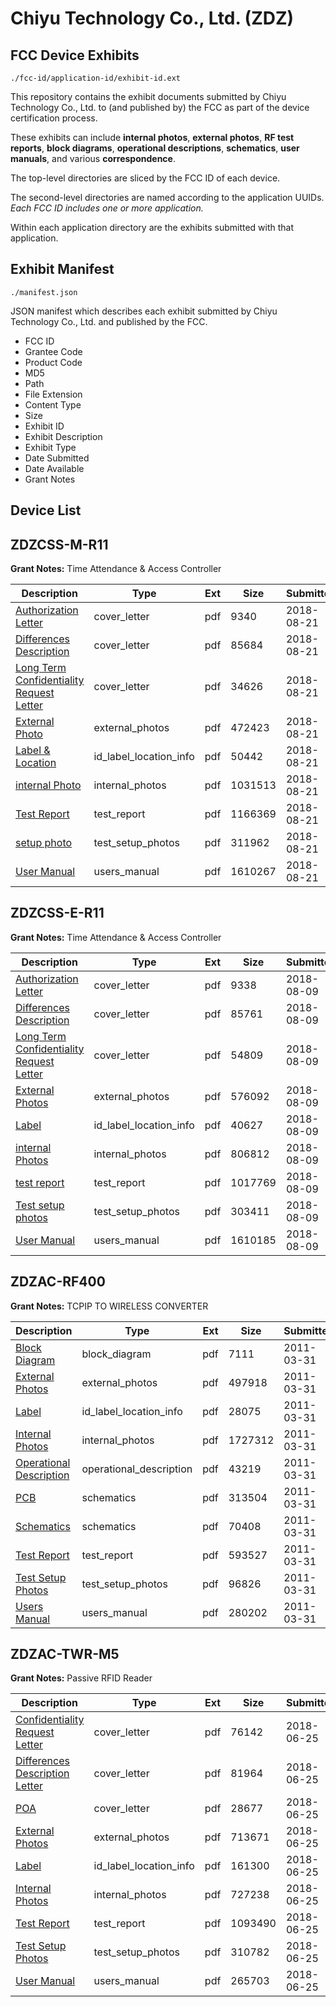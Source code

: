 # Chiyu Technology Co., Ltd. (ZDZ)
## FCC Device Exhibits

```
./fcc-id/application-id/exhibit-id.ext
```

This repository contains the exhibit documents submitted by Chiyu Technology Co., Ltd. to (and published by) the FCC as part of the device certification process.

These exhibits can include **internal photos**, **external photos**, **RF test reports**, **block diagrams**, **operational descriptions**, **schematics**, **user manuals**, and various **correspondence**.

The top-level directories are sliced by the FCC ID of each device.

The second-level directories are named according to the application UUIDs. *Each FCC ID includes one or more application.*

Within each application directory are the exhibits submitted with that application. 

## Exhibit Manifest

```
./manifest.json
```

JSON manifest which describes each exhibit submitted by Chiyu Technology Co., Ltd. and published by the FCC.

- FCC ID
- Grantee Code
- Product Code
- MD5
- Path
- File Extension
- Content Type
- Size
- Exhibit ID
- Exhibit Description
- Exhibit Type
- Date Submitted
- Date Available
- Grant Notes

## Device List
## ZDZCSS-M-R11
**Grant Notes:** Time Attendance & Access Controller

| Description | Type | Ext | Size | Submitted | Available |
| ----------- | ---- | --- | ---- | --------- | --------- |
| [Authorization Letter](ZDZCSS-M-R11/ae9735e9eb62534a104724787679e07e/3971079.pdf) | cover_letter | pdf | 9340 | 2018-08-21 | 2018-08-21 |
| [Differences Description](ZDZCSS-M-R11/ae9735e9eb62534a104724787679e07e/3971085.pdf) | cover_letter | pdf | 85684 | 2018-08-21 | 2018-08-21 |
| [Long Term Confidentiality Request Letter](ZDZCSS-M-R11/ae9735e9eb62534a104724787679e07e/3971087.pdf) | cover_letter | pdf | 34626 | 2018-08-21 | 2018-08-21 |
| [External Photo](ZDZCSS-M-R11/ae9735e9eb62534a104724787679e07e/3971081.pdf) | external_photos | pdf | 472423 | 2018-08-21 | 2018-08-21 |
| [Label & Location](ZDZCSS-M-R11/ae9735e9eb62534a104724787679e07e/3971086.pdf) | id_label_location_info | pdf | 50442 | 2018-08-21 | 2018-08-21 |
| [internal Photo](ZDZCSS-M-R11/ae9735e9eb62534a104724787679e07e/3971082.pdf) | internal_photos | pdf | 1031513 | 2018-08-21 | 2018-08-21 |
| [Test Report](ZDZCSS-M-R11/ae9735e9eb62534a104724787679e07e/3971083.pdf) | test_report | pdf | 1166369 | 2018-08-21 | 2018-08-21 |
| [setup photo](ZDZCSS-M-R11/ae9735e9eb62534a104724787679e07e/3971084.pdf) | test_setup_photos | pdf | 311962 | 2018-08-21 | 2018-08-21 |
| [User Manual](ZDZCSS-M-R11/ae9735e9eb62534a104724787679e07e/3971090.pdf) | users_manual | pdf | 1610267 | 2018-08-21 | 2018-08-21 |
## ZDZCSS-E-R11
**Grant Notes:** Time Attendance & Access Controller

| Description | Type | Ext | Size | Submitted | Available |
| ----------- | ---- | --- | ---- | --------- | --------- |
| [Authorization Letter](ZDZCSS-E-R11/b1fd9e0c2a2a9dff1112af08040e9b41/3957832.pdf) | cover_letter | pdf | 9338 | 2018-08-09 | 2018-08-09 |
| [Differences Description](ZDZCSS-E-R11/b1fd9e0c2a2a9dff1112af08040e9b41/3957834.pdf) | cover_letter | pdf | 85761 | 2018-08-09 | 2018-08-09 |
| [Long Term Confidentiality Request Letter](ZDZCSS-E-R11/b1fd9e0c2a2a9dff1112af08040e9b41/3957838.pdf) | cover_letter | pdf | 54809 | 2018-08-09 | 2018-08-09 |
| [External Photos](ZDZCSS-E-R11/b1fd9e0c2a2a9dff1112af08040e9b41/3957835.pdf) | external_photos | pdf | 576092 | 2018-08-09 | 2018-08-09 |
| [Label](ZDZCSS-E-R11/b1fd9e0c2a2a9dff1112af08040e9b41/3957836.pdf) | id_label_location_info | pdf | 40627 | 2018-08-09 | 2018-08-09 |
| [internal Photos](ZDZCSS-E-R11/b1fd9e0c2a2a9dff1112af08040e9b41/3957837.pdf) | internal_photos | pdf | 806812 | 2018-08-09 | 2018-08-09 |
| [test report](ZDZCSS-E-R11/b1fd9e0c2a2a9dff1112af08040e9b41/3957841.pdf) | test_report | pdf | 1017769 | 2018-08-09 | 2018-08-09 |
| [Test setup photos](ZDZCSS-E-R11/b1fd9e0c2a2a9dff1112af08040e9b41/3957842.pdf) | test_setup_photos | pdf | 303411 | 2018-08-09 | 2018-08-09 |
| [User Manual](ZDZCSS-E-R11/b1fd9e0c2a2a9dff1112af08040e9b41/3957843.pdf) | users_manual | pdf | 1610185 | 2018-08-09 | 2018-08-09 |
## ZDZAC-RF400
**Grant Notes:** TCPIP TO WIRELESS CONVERTER

| Description | Type | Ext | Size | Submitted | Available |
| ----------- | ---- | --- | ---- | --------- | --------- |
| [Block Diagram](ZDZAC-RF400/796b48290b87168fcbcda2a1325482d3/1441283.pdf) | block_diagram | pdf | 7111 | 2011-03-31 | 2011-03-31 |
| [External Photos](ZDZAC-RF400/796b48290b87168fcbcda2a1325482d3/1441284.pdf) | external_photos | pdf | 497918 | 2011-03-31 | 2011-03-31 |
| [Label](ZDZAC-RF400/796b48290b87168fcbcda2a1325482d3/1441286.pdf) | id_label_location_info | pdf | 28075 | 2011-03-31 | 2011-03-31 |
| [Internal Photos](ZDZAC-RF400/796b48290b87168fcbcda2a1325482d3/1441285.pdf) | internal_photos | pdf | 1727312 | 2011-03-31 | 2011-03-31 |
| [Operational Description](ZDZAC-RF400/796b48290b87168fcbcda2a1325482d3/1441287.pdf) | operational_description | pdf | 43219 | 2011-03-31 | 2011-03-31 |
| [PCB](ZDZAC-RF400/796b48290b87168fcbcda2a1325482d3/1441288.pdf) | schematics | pdf | 313504 | 2011-03-31 | 2011-03-31 |
| [Schematics](ZDZAC-RF400/796b48290b87168fcbcda2a1325482d3/1441289.pdf) | schematics | pdf | 70408 | 2011-03-31 | 2011-03-31 |
| [Test Report](ZDZAC-RF400/796b48290b87168fcbcda2a1325482d3/1441290.pdf) | test_report | pdf | 593527 | 2011-03-31 | 2011-03-31 |
| [Test Setup Photos](ZDZAC-RF400/796b48290b87168fcbcda2a1325482d3/1441291.pdf) | test_setup_photos | pdf | 96826 | 2011-03-31 | 2011-03-31 |
| [Users Manual](ZDZAC-RF400/796b48290b87168fcbcda2a1325482d3/1441292.pdf) | users_manual | pdf | 280202 | 2011-03-31 | 2011-03-31 |
## ZDZAC-TWR-M5
**Grant Notes:** Passive RFID Reader

| Description | Type | Ext | Size | Submitted | Available |
| ----------- | ---- | --- | ---- | --------- | --------- |
| [Confidentiality Request Letter](ZDZAC-TWR-M5/ada79d2e64cafb3a05174112e875daf6/3900465.pdf) | cover_letter | pdf | 76142 | 2018-06-25 | 2018-06-25 |
| [Differences Description Letter](ZDZAC-TWR-M5/ada79d2e64cafb3a05174112e875daf6/3900466.pdf) | cover_letter | pdf | 81964 | 2018-06-25 | 2018-06-25 |
| [POA](ZDZAC-TWR-M5/ada79d2e64cafb3a05174112e875daf6/3900468.pdf) | cover_letter | pdf | 28677 | 2018-06-25 | 2018-06-25 |
| [External Photos](ZDZAC-TWR-M5/ada79d2e64cafb3a05174112e875daf6/3900469.pdf) | external_photos | pdf | 713671 | 2018-06-25 | 2018-06-25 |
| [Label](ZDZAC-TWR-M5/ada79d2e64cafb3a05174112e875daf6/3900467.pdf) | id_label_location_info | pdf | 161300 | 2018-06-25 | 2018-06-25 |
| [Internal Photos](ZDZAC-TWR-M5/ada79d2e64cafb3a05174112e875daf6/3900470.pdf) | internal_photos | pdf | 727238 | 2018-06-25 | 2018-06-25 |
| [Test Report](ZDZAC-TWR-M5/ada79d2e64cafb3a05174112e875daf6/3900471.pdf) | test_report | pdf | 1093490 | 2018-06-25 | 2018-06-25 |
| [Test Setup Photos](ZDZAC-TWR-M5/ada79d2e64cafb3a05174112e875daf6/3900472.pdf) | test_setup_photos | pdf | 310782 | 2018-06-25 | 2018-06-25 |
| [User Manual](ZDZAC-TWR-M5/ada79d2e64cafb3a05174112e875daf6/3900473.pdf) | users_manual | pdf | 265703 | 2018-06-25 | 2018-06-25 |
